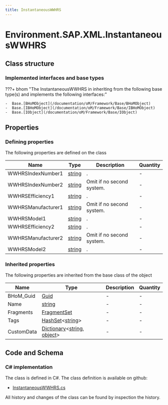 ```yaml
---
title: InstantaneousWWHRS
---
```


# Environment.SAP.XML.InstantaneousWWHRS



## Class structure

### Implemented interfaces and base types

???+ bhom "The InstantaneousWWHRS in inheriting from the following base type(s) and implements the following interfaces:"

    -  Base.[BHoMObject](/documentation/oM/Framework/Base/BHoMObject)
    -  Base.[IBHoMObject](/documentation/oM/Framework/Base/IBHoMObject)
    -  Base.[IObject](/documentation/oM/Framework/Base/IObject)


## Properties



### Defining properties

The following properties are defined on the class

| Name             | Type             | Description      | Quantity         |
|------------------|------------------|------------------|------------------|
| WWHRSIndexNumber1 | [string](https://learn.microsoft.com/en-us/dotnet/api/System.String?view=netstandard-2.0) | . | - |
| WWHRSIndexNumber2 | [string](https://learn.microsoft.com/en-us/dotnet/api/System.String?view=netstandard-2.0) | Omit if no second system. | - |
| WWHRSEfficiency1 | [string](https://learn.microsoft.com/en-us/dotnet/api/System.String?view=netstandard-2.0) | . | - |
| WWHRSManufacturer1 | [string](https://learn.microsoft.com/en-us/dotnet/api/System.String?view=netstandard-2.0) | Omit if no second system. | - |
| WWHRSModel1 | [string](https://learn.microsoft.com/en-us/dotnet/api/System.String?view=netstandard-2.0) | . | - |
| WWHRSEfficiency2 | [string](https://learn.microsoft.com/en-us/dotnet/api/System.String?view=netstandard-2.0) | . | - |
| WWHRSManufacturer2 | [string](https://learn.microsoft.com/en-us/dotnet/api/System.String?view=netstandard-2.0) | Omit if no second system. | - |
| WWHRSModel2 | [string](https://learn.microsoft.com/en-us/dotnet/api/System.String?view=netstandard-2.0) | . | - |


### Inherited properties
The following properties are inherited from the base class of the object

| Name             | Type             | Description      | Quantity         |
|------------------|------------------|------------------|------------------|
| BHoM_Guid | [Guid](https://learn.microsoft.com/en-us/dotnet/api/System.Guid?view=netstandard-2.0) | - | - |
| Name | [string](https://learn.microsoft.com/en-us/dotnet/api/System.String?view=netstandard-2.0) | - | - |
| Fragments | [FragmentSet](/documentation/oM/Framework/Base/FragmentSet) | - | - |
| Tags | [HashSet](https://learn.microsoft.com/en-us/dotnet/api/System.Collections.Generic.HashSet-1?view=netstandard-2.0)&lt;[string](https://learn.microsoft.com/en-us/dotnet/api/System.String?view=netstandard-2.0)&gt; | - | - |
| CustomData | [Dictionary](https://learn.microsoft.com/en-us/dotnet/api/System.Collections.Generic.Dictionary-2?view=netstandard-2.0)&lt;[string](https://learn.microsoft.com/en-us/dotnet/api/System.String?view=netstandard-2.0), [object](https://learn.microsoft.com/en-us/dotnet/api/System.Object?view=netstandard-2.0)&gt; | - | - |


## Code and Schema

### C# implementation

The class is defined in C#. The class definition is available on github:

- [InstantaneousWWHRS.cs](https://github.com/BHoM/SAP_Toolkit/blob/develop/SAP_oM/XML/InstantaneousWWHRS.cs)

All history and changes of the class can be found by inspection the history.
